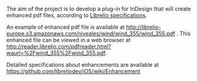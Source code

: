 The aim of the project is to develop a plug-in for InDesign that will create enhanced pdf files, according to [Librelio specifications](https://github.com/libreliodev/iOS/wiki/Enhancement).

An example of enhanced pdf file is available at http://librelio-europe.s3.amazonaws.com/niveales/wind/wind_355/wind_355.pdf . This enhanced file can be viewed in a web browser at http://reader.librelio.com/pdfreader.html?waurl=%2Fwind_355%2Fwind_355.pdf. 


Detailed specifications about enhancements are available at https://github.com/libreliodev/iOS/wiki/Enhancement
